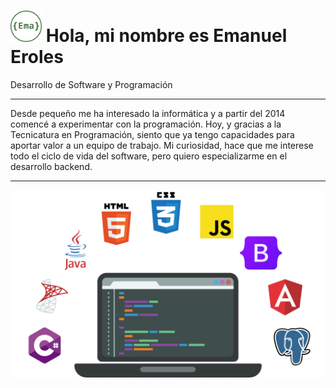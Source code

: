 <h1><img src="LogoEma.png" width="50px"> Hola, mi nombre es Emanuel Eroles</h1>
<p>Desarrollo de Software y Programación</p>
<hr>
<p>Desde pequeño me ha interesado la informática y a partir del 2014 comencé a experimentar con la programación. Hoy, y gracias a la Tecnicatura en Programación, siento que ya tengo capacidades para aportar valor a un equipo de trabajo. Mi curiosidad, hace que me interese todo el ciclo de vida del software, pero quiero especializarme en el desarrollo backend.</p>
<hr>
<p align="center"><img src="NotebookConLogos.png" width="500px" style="text-align: center;"></p>
